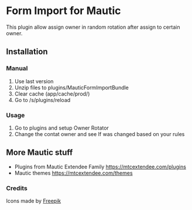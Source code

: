 # Form Import for Mautic

This plugin allow assign owner in random rotation after assign to certain owner.  

## Installation

### Manual

1. Use last version
2. Unzip files to plugins/MauticFormImportBundle
3. Clear cache (app/cache/prod/)
4. Go to /s/plugins/reload

### Usage

1. Go to plugins and setup Owner Rotator
2. Change  the contat owner and see If was changed based on your rules

## More Mautic stuff

- Plugins from Mautic Extendee Family  https://mtcextendee.com/plugins
- Mautic themes https://mtcextendee.com/themes

### Credits

<div>Icons made by <a href="https://www.flaticon.com/authors/freepik" title="Freepik">Freepik</a>